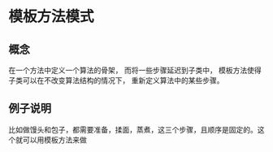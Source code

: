 # 模板方法模式
## 概念
在一个方法中定义一个算法的骨架，
而将一些步骤延迟到子类中，
模板方法使得子类可以在不改变算法结构的情况下，
重新定义算法中的某些步骤。
## 例子说明
比如做馒头和包子，都需要准备，揉面，蒸煮，这三个步骤，且顺序是固定的。这个就可以用模板方法来做